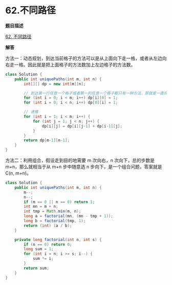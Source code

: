 # 62.不同路径

**题目描述**

[62. 不同路径](https://leetcode-cn.com/problems/unique-paths/)

**解答**

方法一：动态规划，到达当前格子的方法可以是从上面向下走一格，或者从左边向右走一格。因此就是把上面格子的方法数加上左边格子的方法数。

```java
class Solution {
    public int uniquePaths(int m, int n) {
        int[][] dp = new int[m][n];

        // 到达第一行任意一个格子或者第一列任意一个格子都只有一种方法，那就是一直向右或者一直向下
        for (int i = 0; i < m; i++) dp[i][0] = 1;
        for (int i = 0; i < n; i++) dp[0][i] = 1;

        // 递推
        for (int i = 1; i < m; i++) {
            for (int j = 1; j < n; j++) {
                dp[i][j] = dp[i][j-1] + dp[i-1][j];
            }
        }
        return dp[m-1][n-1];
    }
}
```

方法二：利用组合，假设走到目的地需要 m 次向右，n 次向下，总的步数是 m+n，那么就相当于从 m+n 步中随意选 n 步向下，是一个组合问题，答案就是C(n, m+n)。

```java
class Solution {
    public int uniquePaths(int m, int n) {
        m--;
        n--;
        if (m == 0 || n == 0) return 1;
        int mn = m + n;
        int tmp = Math.min(m, n);
        long a = factorial(mn, (mn - tmp + 1));
        long b = factorial(tmp, 1);
        return (int) (a / b);
    }

    private long factorial(int n, int s) {
        if (n == 0) return 0;
        long sum = 1;
        for (int i = n; i >= s; i--) {
            sum *= i;
        }
        return sum;
    }
}
```